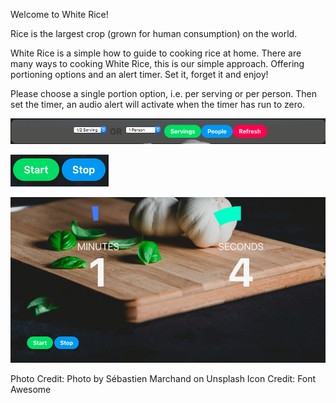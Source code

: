 Welcome to White Rice!

Rice is the largest crop (grown for human consumption) on the world. 

White Rice is a simple how to guide to cooking rice at home. There are many ways to cooking White Rice, this is our simple approach. Offering portioning options and an alert timer. Set it, forget it and enjoy!

Please choose a single portion option, i.e. per serving or per person.
Then set the timer, an audio alert will activate when the timer has run to zero. 


![Alt text](libs/SS1.png)

![Alt text](libs/SS2.png)

![Alt text](libs/SS3.png)



Photo Credit: Photo by Sébastien Marchand on Unsplash
Icon Credit: Font Awesome 

